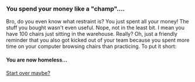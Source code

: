 ### You spend your money like a "champ"....

Bro, do you even know what restraint is? You just spent all your money! The stuff you bought wasn't even useful. Nope, not in the least bit. I mean you have 100 chairs just sitting in the warehouse. Really? Oh, just a friendly reminder that you also got kicked out of your team because you spent more time on your computer browsing chairs than practicing. To put it short:


#### You are now homeless...


[Start over maybe?](../beginning.md)